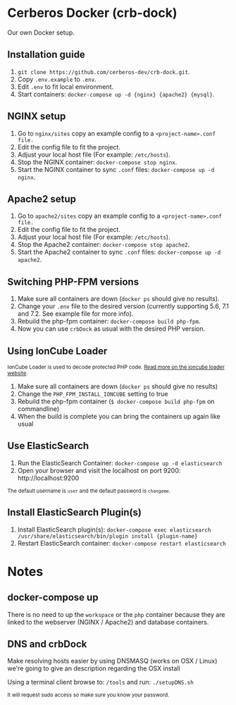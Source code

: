 # Cerberos Docker (crb-dock)
Our own Docker setup.

## Installation guide
1. `git clone https://github.com/cerberos-dev/crb-dock.git`.
2. Copy `.env.example` to `.env`.
3. Edit `.env` to fit local environment.
4. Start containers: `docker-compose up -d {nginx} {apache2} {mysql}`.

## NGINX setup
1. Go to `nginx/sites` copy an example config to a `<project-name>.conf file.`
2. Edit the config file to fit the project.
3. Adjust your local host file (For example: `/etc/hosts`).
4. Stop the NGINX container: `docker-compose stop nginx`.
5. Start the NGINX container to sync `.conf` files: `docker-compose up -d nginx`.

## Apache2 setup
1. Go to `apache2/sites` copy an example config to a `<project-name>.conf file.`
2. Edit the config file to fit the project.
3. Adjust your local host file (For example: `/etc/hosts`).
4. Stop the Apache2 container: `docker-compose stop apache2`.
5. Start the Apache2 container to sync `.conf` files: `docker-compose up -d apache2`.

## Switching PHP-FPM versions
1. Make sure all containers are down (`docker ps` should give no results).
2. Change your `.env` file to the desired version (currently supporting 5.6, 7.1 and 7.2. See example file for more info).
3. Rebuild the php-fpm container: `docker-compose build php-fpm`.
4. Now you can use `crbDock` as usual with the desired PHP version.

## Using IonCube Loader
<sup>IonCube Loader is used to decode protected PHP code. [Read more on the ioncube loader website](https://www.ioncube.com/loaders.php).</sup>
1. Make sure all containers are down (`docker ps` should give no results)
2. Change the `PHP_FPM_INSTALL_IONCUBE` setting to true
3. Rebuild the php-fpm container (`$ docker-compose build php-fpm` on commandline)
4. When the build is complete you can bring the containers up again like usual

## Use ElasticSearch
1. Run the ElasticSearch Container: `docker-compose up -d elasticsearch`
2. Open your browser and visit the localhost on port 9200: http://localhost:9200

<sup>The default username is `user` and the default password is `changeme`.</sup>

## Install ElasticSearch Plugin(s)
1. Install ElasticSearch plugin(s): `docker-compose exec elasticsearch /usr/share/elasticsearch/bin/plugin install {plugin-name}`
2. Restart ElasticSearch container: `docker-compose restart elasticsearch`

# Notes
## docker-compose up
There is no need to up the `workspace` or the `php` container because they are linked to the webserver (NGINX / Apache2) and database containers.

## DNS and crbDock
Make resolving hosts easier by using DNSMASQ (works on OSX / Linux) we're going to give an description regarding the OSX install

Using a terminal client browse to: `/tools` and run: `./setupDNS.sh`

<sup>It will request sudo access so make sure you know your password.</sup>
